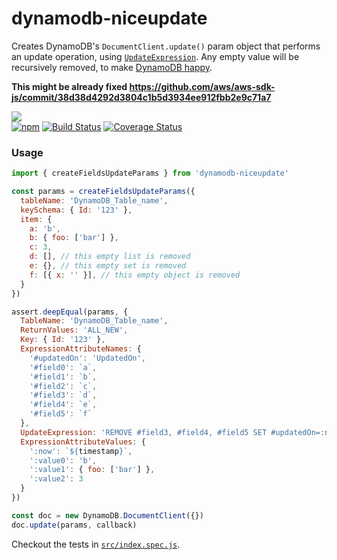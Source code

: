 dynamodb-niceupdate
===================

Creates DynamoDB's `DocumentClient.update()` param object that performs an update operation, using [`UpdateExpression`](https://docs.aws.amazon.com/amazondynamodb/latest/developerguide/Expressions.Modifying.html).
Any empty value will be recursively removed, to make [DynamoDB happy](https://docs.aws.amazon.com/amazondynamodb/latest/APIReference/API_PutItem.html).

**This might be already fixed https://github.com/aws/aws-sdk-js/commit/38d38d4292d3804c1b5d3934ee912fbb2e9c71a7**

![](https://nodei.co/npm/dynamodb-niceupdate.png?mini=true)   
[![npm](https://img.shields.io/npm/v/dynamodb-niceupdate.svg?maxAge=3600)]() 
[![Build Status](https://travis-ci.org/lusentis/dynamodb-niceupdate.svg?branch=master&maxAge=3600)](https://travis-ci.org/lusentis/dynamodb-niceupdate) 
[![Coverage Status](https://coveralls.io/repos/github/lusentis/dynamodb-niceupdate/badge.svg?branch=master&maxAge=3600)](https://coveralls.io/github/lusentis/dynamodb-niceupdate?branch=master)


### Usage

```js
import { createFieldsUpdateParams } from 'dynamodb-niceupdate'

const params = createFieldsUpdateParams({
  tableName: 'DynamoDB_Table_name',
  keySchema: { Id: '123' },
  item: {
    a: 'b',
    b: { foo: ['bar'] },
    c: 3,
    d: [], // this empty list is removed
    e: {}, // this empty set is removed
    f: [{ x: '' }], // this empty object is removed
  }
})

assert.deepEqual(params, {
  TableName: 'DynamoDB_Table_name',
  ReturnValues: 'ALL_NEW',
  Key: { Id: '123' },
  ExpressionAttributeNames: {
    '#updatedOn': 'UpdatedOn',
    '#field0': `a`,
    '#field1': `b`,
    '#field2': `c`,
    '#field3': `d`,
    '#field4': `e`,
    '#field5': `f`
  },
  UpdateExpression: 'REMOVE #field3, #field4, #field5 SET #updatedOn=:now, #field0=:value0, #field1=:value1, #field2=:value2',
  ExpressionAttributeValues: {
    ':now': `${timestamp}`,
    ':value0': 'b',
    ':value1': { foo: ['bar'] },
    ':value2': 3
  }
})

const doc = new DynamoDB.DocumentClient({})
doc.update(params, callback)
```

Checkout the tests in [`src/index.spec.js`](src/index.spec.js).
